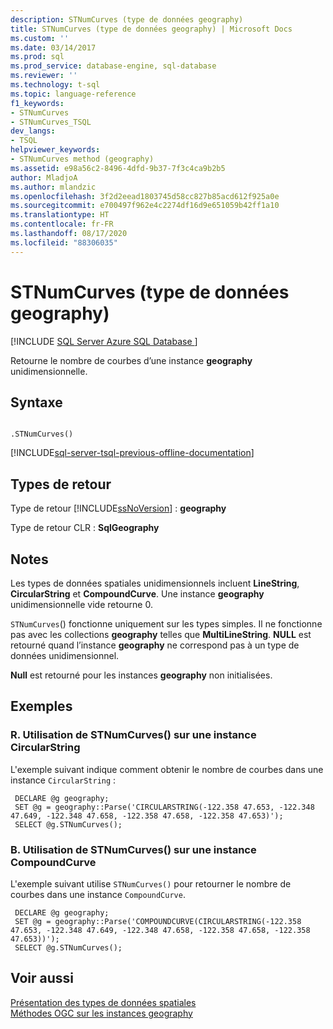 ```yaml
---
description: STNumCurves (type de données geography)
title: STNumCurves (type de données geography) | Microsoft Docs
ms.custom: ''
ms.date: 03/14/2017
ms.prod: sql
ms.prod_service: database-engine, sql-database
ms.reviewer: ''
ms.technology: t-sql
ms.topic: language-reference
f1_keywords:
- STNumCurves
- STNumCurves_TSQL
dev_langs:
- TSQL
helpviewer_keywords:
- STNumCurves method (geography)
ms.assetid: e98a56c2-8496-4dfd-9b37-7f3c4ca9b2b5
author: MladjoA
ms.author: mlandzic
ms.openlocfilehash: 3f2d2eead1803745d58cc827b85acd612f925a0e
ms.sourcegitcommit: e700497f962e4c2274df16d9e651059b42ff1a10
ms.translationtype: HT
ms.contentlocale: fr-FR
ms.lasthandoff: 08/17/2020
ms.locfileid: "88306035"
---
```

# <a name="stnumcurves-geography-data-type"></a>STNumCurves (type de données geography)
[!INCLUDE [SQL Server Azure SQL Database ](../../includes/applies-to-version/sql-asdb.md)]

  Retourne le nombre de courbes d’une instance **geography** unidimensionnelle.  
  
## <a name="syntax"></a>Syntaxe  
  
```  
  
.STNumCurves()  
```  
  
[!INCLUDE[sql-server-tsql-previous-offline-documentation](../../includes/sql-server-tsql-previous-offline-documentation.md)]

## <a name="return-types"></a>Types de retour
 Type de retour [!INCLUDE[ssNoVersion](../../includes/ssnoversion-md.md)] : **geography**  
  
 Type de retour CLR : **SqlGeography**  
  
## <a name="remarks"></a>Notes  
 Les types de données spatiales unidimensionnels incluent **LineString**, **CircularString** et **CompoundCurve**. Une instance **geography** unidimensionnelle vide retourne 0.  
  
 `STNumCurves`() fonctionne uniquement sur les types simples. Il ne fonctionne pas avec les collections **geography** telles que **MultiLineString**. **NULL** est retourné quand l’instance **geography** ne correspond pas à un type de données unidimensionnel.  
  
 **Null** est retourné pour les instances **geography** non initialisées.  
  
## <a name="examples"></a>Exemples  
  
### <a name="a-using-stnumcurves-on-a-circularstring-instance"></a>R. Utilisation de STNumCurves() sur une instance CircularString  
 L'exemple suivant indique comment obtenir le nombre de courbes dans une instance `CircularString` :  
  
```
 DECLARE @g geography; 
 SET @g = geography::Parse('CIRCULARSTRING(-122.358 47.653, -122.348 47.649, -122.348 47.658, -122.358 47.658, -122.358 47.653)');  
 SELECT @g.STNumCurves();
 ```  
  
### <a name="b-using-stnumcurves-on-a-compoundcurve-instance"></a>B. Utilisation de STNumCurves() sur une instance CompoundCurve  
 L'exemple suivant utilise `STNumCurves()` pour retourner le nombre de courbes dans une instance `CompoundCurve`.  
  
```
 DECLARE @g geography;  
 SET @g = geography::Parse('COMPOUNDCURVE(CIRCULARSTRING(-122.358 47.653, -122.348 47.649, -122.348 47.658, -122.358 47.658, -122.358 47.653))');  
 SELECT @g.STNumCurves();
 ```  
  
## <a name="see-also"></a>Voir aussi  
 [Présentation des types de données spatiales](../../relational-databases/spatial/spatial-data-types-overview.md)   
 [Méthodes OGC sur les instances geography](../../t-sql/spatial-geography/ogc-methods-on-geography-instances.md)  
  
  
